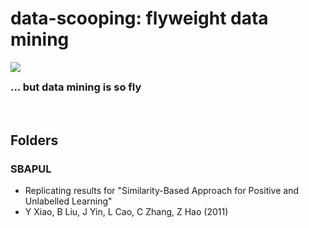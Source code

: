 # data-scooping: flyweight data mining
<img src="http://i.imgur.com/AfgkjCf.jpg"><br>
<h3 style="margin-top:0; padding-top:0;">... but data mining is so fly</h3>

<br>

## Folders
### SBAPUL
* Replicating results for "Similarity-Based Approach for Positive and Unlabelled Learning"
* Y Xiao, B Liu, J Yin, L Cao, C Zhang, Z Hao (2011)